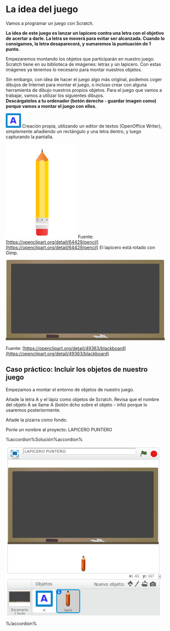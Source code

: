 # La idea del juego

Vamos a programar un juego con Scratch.

**La idea de este juego es lanzar un lapicero contra una letra con el objetivo de acertar a darle. La letra se moverá para evitar ser alcanzada. Cuando lo consigamos, la letra desaparecerá, y sumaremos la puntuación de 1 punto.**

Empezaremos montando los objetos que participarán en nuestro juego. Scratch tiene en su biblioteca de imágenes: letras y un lapicero. Con estas imágenes ya tenemos lo necesario para montar nuestros objetos.

Sin embargo, con idea de hacer el juego algo más original, podemos coger dibujos de Internet para montar el juego, o incluso crear con alguna herramienta de dibujo nuestros propios objetos. Para el juego que vamos a trabajar, vamos a utilizar los siguientes dibujos.  
**Descárgatelos a tu ordenador \(botón derecho - guardar imagen como\) porque vamos a montar el juego con ellos.**

![](img/a.png) Creación propia, utilizando un editor de textos \(OpenOffice Writer\), simplemente añadiendo un rectángulo y una letra dentro, y luego capturando la pantalla.

 ![](/assets/pencil.png) Fuente: [https://openclipart.org/detail/64429/pencil](https://openclipart.org/detail/64429/pencil) El lapicero está rotado con Gimp.

![](img/blackboard-800px.png)

Fuente: [https://openclipart.org/detail/49363/blackboard](https://openclipart.org/detail/49363/blackboard)

## Caso práctico: Incluir los objetos de nuestro juego

Empezamos a montar el entorno de objetos de nuestro juego.

Añade la letra A y el lápiz como objetos de Scratch. Revisa que el nombre del objeto A se llame A \(botón dcho sobre el objeto - info\) porque lo usaremos posteriormente.

Añade la pizarra como fondo.

Ponle un nombre al proyecto: LAPICERO PUNTERO

%accordion%Solución%accordion%

![](img/Seleccion_063.png)

%/accordion%

